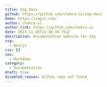 ```yaml
---
title: Zag Docs
github: https://github.com/chakra-ui/zag-docs
demo: https://zagjs.com/
author: chakra-ui
author_link: https://github.com/chakra-ui
date: 2023-11-26T11:38:39.751Z
description: Documentation website for Zag
ssg:
  - Nextjs
css: []
cms:
  - Markdown
category:
  - Documentation
draft: true
disabled_reason: Github repo not found
---
```

